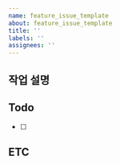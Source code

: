 ```yaml
---
name: feature_issue_template
about: feature_issue_template
title: ''
labels: ''
assignees: ''
---
```


## 작업 설명

## Todo

- [ ]

## ETC
